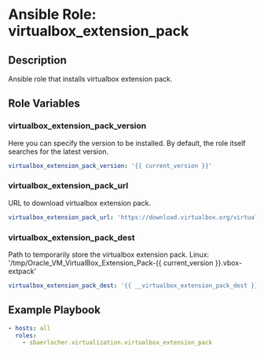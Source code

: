 # Ansible Role: virtualbox_extension_pack

## Description

Ansible role that installs virtualbox extension pack.

## Role Variables

### virtualbox_extension_pack_version

Here you can specify the version to be installed.
By default, the role itself searches for the latest version.

```yml
virtualbox_extension_pack_version: '{{ current_version }}'
```

### virtualbox_extension_pack_url

URL to download virtualbox extension pack.

```yml
virtualbox_extension_pack_url: 'https://download.virtualbox.org/virtualbox/{{ current_version }}/Oracle_VM_VirtualBox_Extension_Pack-{{ current_version }}.vbox-extpack'
```

### virtualbox_extension_pack_dest

Path to temporarily store the virtualbox extension pack.
Linux: '/tmp/Oracle_VM_VirtualBox_Extension_Pack-{{ current_version }}.vbox-extpack'

```yml
virtualbox_extension_pack_dest: '{{ __virtualbox_extension_pack_dest }}'
```

## Example Playbook

```yml
- hosts: all
  roles:
    - sbaerlocher.virtualization.virtualbox_extension_pack
```
